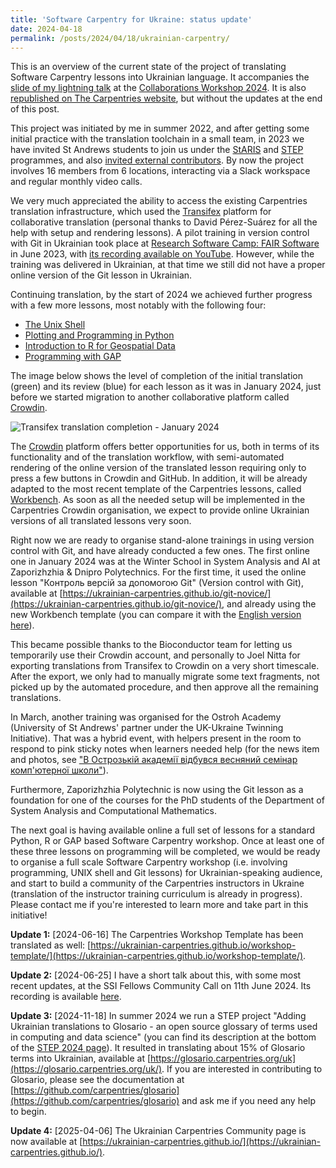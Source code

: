```yaml
---
title: 'Software Carpentry for Ukraine: status update'
date: 2024-04-18
permalink: /posts/2024/04/18/ukrainian-carpentry/
---
```


This is an overview of the current state of the project of translating
Software Carpentry lessons into Ukrainian language. It accompanies the 
[slide of my lightning talk](https://zenodo.org/records/10995105) at the
[Collaborations Workshop 2024](https://www.software.ac.uk/workshop/collaborations-workshop-2024-cw24).
It is also [republished on The Carpentries website](https://carpentries.org/blog/2024/05/software-carpentries-translation-efforts-in-ukrainian/),
but without the updates at the end of this post.

This project was initiated by me in summer 2022, and after getting some initial
practice with the translation toolchain in a small team,
in 2023 we have invited St Andrews students to join us under the 
[StARIS](https://www.st-andrews.ac.uk/students/academic/internships/staris/)
and [STEP](https://olexandr-konovalov.github.io/posts/2023/04/24/carpentries-step-up/)
programmes, and also [invited external contributors](https://olexandr-konovalov.github.io/posts/2023/03/28/carpentries-translation/).
By now the project involves 16 members from 6 locations, interacting via
a Slack workspace and regular monthly video calls.

We very much appreciated the ability to access the existing Carpentries translation
infrastructure, which used the [Transifex](https://www.transifex.com/)
platform for collaborative translation (personal thanks to David Pérez-Suárez
for all the help with setup and rendering lessons). A pilot training in
version control with Git in Ukrainian took place at
[Research Software Camp: FAIR Software](https://www.eventbrite.co.uk/e/git-version-control-in-git-tickets-650799186887) in June 2023,
with [its recording available on YouTube](https://www.youtube.com/watch?v=RAaROljwy38).
However, while the training was delivered in Ukrainian, at that time
we still did not have a proper online version of the Git lesson in Ukrainian.

Continuing translation, by the start of 2024 we achieved further progress
with a few more lessons, most notably with the following four:
* [The Unix Shell](https://swcarpentry.github.io/shell-novice/)
* [Plotting and Programming in Python](https://swcarpentry.github.io/python-novice-gapminder/)
* [Introduction to R for Geospatial Data](https://datacarpentry.org/r-intro-geospatial/)
* [Programming with GAP](https://carpentries-incubator.github.io/gap-lesson/)

The image below shows the level of completion of the initial translation (green)
and its review (blue) for each lesson as it was in January 2024, just before we
started migration to another collaborative platform called [Crowdin](https://crowdin.com/).

![Transifex translation completion - January 2024](https://olexandr-konovalov.github.io/images/Transifex-2024-01-31.png)

The [Crowdin](https://crowdin.com/) platform offers better opportunities
for us, both in terms of its functionality and of the translation workflow,
with semi-automated rendering of the online version of the translated lesson
requiring only to press a few buttons in Crowdin and GitHub. In addition,
it will be already adapted to the most recent template of the Carpentries
lessons, called [Workbench](https://carpentries.github.io/workbench/). 
As soon as all the needed setup will be implemented in the Carpentries
Crowdin organisation, we expect to provide online Ukrainian versions of
all translated lessons very soon. 

Right now we are ready to organise stand-alone trainings
in using version control with Git, and have already conducted a few ones.
The first online one in January 2024 was at the Winter School in System Analysis
and AI at Zaporizhzhia & Dnipro Polytechnics. For the first time, it
used the online lesson "Контроль версій за допомогою Git" (Version control
with Git), available at
[https://ukrainian-carpentries.github.io/git-novice/](https://ukrainian-carpentries.github.io/git-novice/),
and already using the new Workbench template
(you can compare it with the [English version here](https://swcarpentry.github.io/git-novice/)).

This became possible thanks to the Bioconductor team for letting us temporarily use their
Crowdin account, and personally to Joel Nitta for exporting translations
from Transifex to Crowdin on a very short timescale. After the export, we
only had to manually migrate some text fragments, not picked up by the automated
procedure, and then approve all the remaining translations.

In March, another training was organised for the Ostroh Academy
(University of St Andrews' partner under the UK-Ukraine Twinning Initiative).
That was a hybrid event, with helpers present in the room
to respond to pink sticky notes when learners needed help (for the news item and photos, see
["В Острозькій академії відбувся весняний семінар комп'ютерної школи"](https://www.oa.edu.ua/ua/info/news/2024/06-03-01)).

Furthermore, Zaporizhzhia Polytechnic is now using the Git lesson as a
foundation for one of the courses for the PhD students of the Department
of System Analysis and Computational Mathematics.

The next goal is having available online a full set of lessons for a standard
Python, R or GAP based Software Carpentry workshop. Once at least one of these
three lessons on programming will be completed, we would be ready to organise a full scale
Software Carpentry workshop (i.e. involving programming, UNIX shell and Git lessons)
for Ukrainian-speaking audience, and start to build a community of the Carpentries
instructors in Ukraine (translation of the instructor training curriculum is already
in progress). Please contact me if you're interested to learn more and take part
in this initiative!

**Update 1:** [2024-06-16] The Carpentries Workshop Template has been
translated as well: [https://ukrainian-carpentries.github.io/workshop-template/](https://ukrainian-carpentries.github.io/workshop-template/).

**Update 2:** [2024-06-25] I have a short talk about this, with some most
recent updates, at the SSI Fellows Community Call on 11th June 2024. Its
recording is available [here](https://www.youtube.com/watch?v=kyp8B3VNapM).

**Update 3:** [2024-11-18] In summer 2024 we run a STEP project
"Adding Ukrainian translations to Glosario - an open source glossary of terms used in computing and data science"
(you can find its description at the bottom of
the [STEP 2024 page](https://www.st-andrews.ac.uk/ceed/summer-enterprise-programme/)).
It resulted in translating about 15% of Glosario terms into Ukrainian, available at
[https://glosario.carpentries.org/uk](https://glosario.carpentries.org/uk/). If you
are interested in contributing to Glosario, please see the documentation at
[https://github.com/carpentries/glosario](https://github.com/carpentries/glosario)
and ask me if you need any help to begin.

**Update 4:** [2025-04-06] The Ukrainian Carpentries Community page is now available
at [https://ukrainian-carpentries.github.io/](https://ukrainian-carpentries.github.io/).
